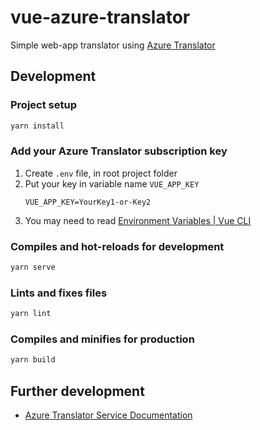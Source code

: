 # vue-azure-translator

Simple web-app translator using [Azure Translator](https://azure.microsoft.com/en-us/services/cognitive-services/translator/ "An AI service for real-time text translation")

## Development
### Project setup
```sh
yarn install
```

### Add your Azure Translator subscription key
1. Create `.env` file, in root project folder
2. Put your key in variable name `VUE_APP_KEY`
   ```
   VUE_APP_KEY=YourKey1-or-Key2
   ```
3. You may need to read [Environment Variables | Vue CLI](https://cli.vuejs.org/guide/mode-and-env.html#environment-variables)

### Compiles and hot-reloads for development
```sh
yarn serve
```

### Lints and fixes files
```sh
yarn lint
```

### Compiles and minifies for production
```sh
yarn build
```

## Further development
- [Azure Translator Service Documentation](https://docs.microsoft.com/en-us/azure/cognitive-services/translator/translator-info-overview "Azure Translator Service Documentation")